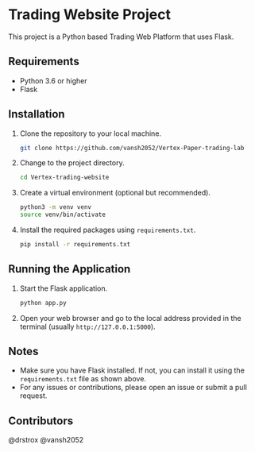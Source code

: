 # Trading Website Project

This project is a Python based Trading Web Platform that uses Flask.

## Requirements

- Python 3.6 or higher
- Flask

## Installation

1. Clone the repository to your local machine.
    ```bash
    git clone https://github.com/vansh2052/Vertex-Paper-trading-lab
    ```

2. Change to the project directory.
    ```bash
    cd Vertex-trading-website
    ```

3. Create a virtual environment (optional but recommended).
    ```bash
    python3 -m venv venv
    source venv/bin/activate
    ```

4. Install the required packages using `requirements.txt`.
    ```bash
    pip install -r requirements.txt
    ```

## Running the Application

1. Start the Flask application.
    ```bash
    python app.py
    ```

2. Open your web browser and go to the local address provided in the terminal (usually `http://127.0.0.1:5000`).

## Notes

- Make sure you have Flask installed. If not, you can install it using the `requirements.txt` file as shown above.
- For any issues or contributions, please open an issue or submit a pull request.

## Contributors

@drstrox
@vansh2052
